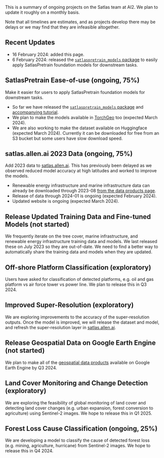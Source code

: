 This is a summary of ongoing projects on the Satlas team at AI2.
We plan to update it roughly on a monthly basis.

Note that all timelines are estimates, and as projects develop there may be delays or we may find that they are infeasible altogether.

## Recent Updates

- 16 February 2024: added this page.
- 6 February 2024: released the [`satlaspretrain_models` package](https://github.com/allenai/satlaspretrain_models/) to easily apply SatlasPretrain foundation models for downstream tasks.


## SatlasPretrain Ease-of-use (ongoing, 75%)

Make it easier for users to apply SatlasPretrain foundation models for downstream tasks.

- So far we have released the [`satlaspretrain_models` package](https://github.com/allenai/satlaspretrain_models/) and [accompanying tutorial](https://github.com/allenai/satlaspretrain_models/blob/main/demo.ipynb).
- We plan to make the models available in [TorchGeo](https://github.com/microsoft/torchgeo) too (expected March 2024).
- We are also working to make the dataset available on Huggingface (expected March 2024). Currently it can be downloaded for free from an S3 bucket but some users have slow download speed.


## satlas.allen.ai 2023 Data (ongoing, 75%)

Add 2023 data to [satlas.allen.ai](https://satlas.allen.ai/).
This has previously been delayed as we observed reduced model accuracy at high latitudes and worked to improve the models.

- Renewable energy infrastructure and marine infrastructure data can already be downloaded through 2023-08 [from the data products page](https://github.com/allenai/satlas/blob/main/GeospatialDataProducts.md).
- Release of data through 2024-01 is ongoing (expected February 2024).
- Updated website is ongoing (expected March 2024).


## Release Updated Training Data and Fine-tuned Models (not started)

We frequently iterate on the tree cover, marine infrastructure, and renewable energy infrastructure training data and models.
We last released these on July 2023 so they are out-of-date.
We need to find a better way to automatically share the training data and models when they are updated.


## Off-shore Platform Classification (exploratory)

Users have asked for classification of detected platforms, e.g. oil and gas platform vs air force tower vs power line.
We plan to release this in Q3 2024.


## Improved Super-Resolution (exploratory)

We are exploring improvements to the accuracy of the super-resolution outputs.
Once the model is improved, we will release the dataset and model, and refresh the super-resolution layer in [satlas.allen.ai](https://satlas.allen.ai/).


## Release Geospatial Data on Google Earth Engine (not started)

We plan to make all of the [geospatial data products](https://github.com/allenai/satlas/blob/main/GeospatialDataProducts.md) available on Google Earth Engine by Q3 2024.


## Land Cover Monitoring and Change Detection (exploratory)

We are exploring the feasibility of global monitoring of land cover and detecting land cover changes (e.g. urban expansion, forest conversion to agriculture) using Sentinel-2 images.
We hope to release this in Q1 2025.


## Forest Loss Cause Classification (ongoing, 25%)

We are developing a model to classify the cause of detected forest loss (e.g. mining, agriculture, hurricane) from Sentinel-2 images.
We hope to release this in Q4 2024.
